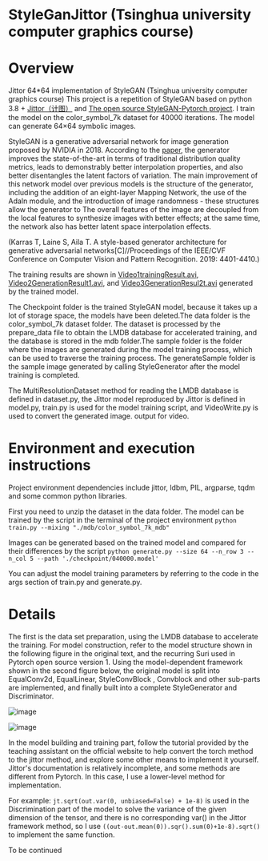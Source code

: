 # StyleGanJittor (Tsinghua university computer graphics course)
# Overview
Jittor 64*64 implementation of StyleGAN (Tsinghua university computer graphics course)
This project is a repetition of StyleGAN based on python 3.8 + [Jittor（计图）](https://github.com/Jittor/jittor) and [The open source StyleGAN-Pytorch project](https://github.com/rosinality/style-based-gan-pytorch). I train the model on the color_symbol_7k dataset for 40000 iterations. The model can generate 64×64 symbolic images.


StyleGAN is a generative adversarial network for image generation proposed by NVIDIA in 2018. According to the [paper](https://openaccess.thecvf.com/content_CVPR_2019/html/Karras_A_Style-Based_Generator_Architecture_for_Generative_Adversarial_Networks_CVPR_2019_paper.html), the generator improves the state-of-the-art in terms of traditional distribution quality metrics, leads to demonstrably better interpolation properties, and also better disentangles the latent factors of variation. The main improvement of this network model over previous models is the structure of the generator, including the addition of an eight-layer Mapping Network, the use of the AdaIn module, and the introduction of image randomness - these structures allow the generator to The overall features of the image are decoupled from the local features to synthesize images with better effects; at the same time, the network also has better latent space interpolation effects.

(Karras T, Laine S, Aila T. A style-based generator architecture for generative adversarial networks[C]//Proceedings of the IEEE/CVF Conference on Computer Vision and Pattern Recognition. 2019: 4401-4410.)

The training results are shown in [Video1trainingResult.avi](https://github.com/SongShengyu-cn/StyleGanJittor/blob/main/Video1trainingResult.avi), [Video2GenerationResult1.avi](https://github.com/SongShengyu-cn/StyleGanJittor/blob/main/Video2GenerationResult1.avi), and [Video3GenerationResul2t.avi](https://github.com/SongShengyu-cn/StyleGanJittor/blob/main/Video3GenerationResult2.avi) generated by the trained model.

The Checkpoint folder is the trained StyleGAN model, because it takes up a lot of storage space, the models have been deleted.The data folder is the color_symbol_7k dataset folder. The dataset is processed by the prepare_data file to obtain the LMDB database for accelerated training, and the database is stored in the mdb folder.The sample folder is the folder where the images are generated during the model training process, which can be used to traverse the training process. The generateSample folder is the sample image generated by calling StyleGenerator after the model training is completed.

The MultiResolutionDataset method for reading the LMDB database is defined in dataset.py, the Jittor model reproduced by Jittor is defined in model.py, train.py is used for the model training script, and VideoWrite.py is used to convert the generated image. output for video.

# Environment and execution instructions
Project environment dependencies include jittor, ldbm, PIL, argparse, tqdm and some common python libraries.

First you need to unzip the dataset in the data folder.
The model can be trained by the script in the terminal of the project environment
`python train.py --mixing "./mdb/color_symbol_7k_mdb"`

Images can be generated based on the trained model and compared for their differences by the script
`python generate.py --size 64 --n_row 3 --n_col 5 --path './checkpoint/040000.model'`

You can adjust the model training parameters by referring to the code in the args section of train.py and generate.py.

# Details
The first is the data set preparation, using the LMDB database to accelerate the training.
For model construction, refer to the model structure shown in the following figure in the original text, and the recurring Suri used in Pytorch open source version 1. Using the model-dependent framework shown in the second figure below, the original model is split into EqualConv2d, EqualLinear, StyleConvBlock , Convblock and other sub-parts are implemented, and finally built into a complete StyleGenerator and Discriminator.

![image](https://user-images.githubusercontent.com/74340284/150367442-deeccfa9-ed91-4878-a338-02ff227d0026.png)

![image](https://user-images.githubusercontent.com/74340284/150367661-94814338-549e-4a42-889d-2ef59faca7cb.png)

In the model building and training part, follow the tutorial provided by the teaching assistant on the official website to help convert the torch method to the jittor method, and explore some other means to implement it yourself. Jittor's documentation is relatively incomplete, and some methods are different from Pytorch. In this case, I use a lower-level method for implementation.

For example: `jt.sqrt(out.var(0, unbiased=False) + 1e-8)` is used in the Discrimination part of the model to solve the variance of the given dimension of the tensor, and there is no corresponding var() in the Jittor framework method, so I use `((out-out.mean(0)).sqr().sum(0)+1e-8).sqrt()` to implement the same function.

To be continued
